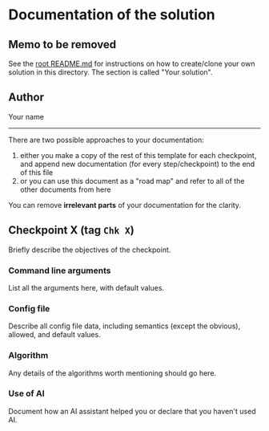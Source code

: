 # Documentation of the solution

## Memo to be removed
See the [root README.md](../README.md) for instructions on how to create/clone
your own solution in this directory. The section is called "Your solution".

## Author
Your name

-----
There are two possible approaches to your documentation:
1. either you make a copy of the rest of this template for each checkpoint,
  and append new documentation (for every step/checkpoint) to the end of
  this file
2. or you can use this document as a "road map" and refer to all of the
  other documents from here

You can remove **irrelevant parts** of your documentation for the
clarity.

## Checkpoint X (tag `Chk X`)
Briefly describe the objectives of the checkpoint.

### Command line arguments
List all the arguments here, with default values.

### Config file
Describe all config file data, including semantics (except the obvious),
allowed, and default values.

### Algorithm
Any details of the algorithms worth mentioning should go here.

### Use of AI
Document how an AI assistant helped you or declare that you haven't used AI.
